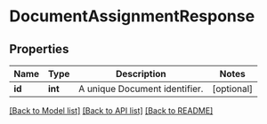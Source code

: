 # DocumentAssignmentResponse

## Properties
Name | Type | Description | Notes
------------ | ------------- | ------------- | -------------
**id** | **int** | A unique Document identifier. | [optional] 

[[Back to Model list]](../README.md#documentation-for-models) [[Back to API list]](../README.md#documentation-for-api-endpoints) [[Back to README]](../README.md)


